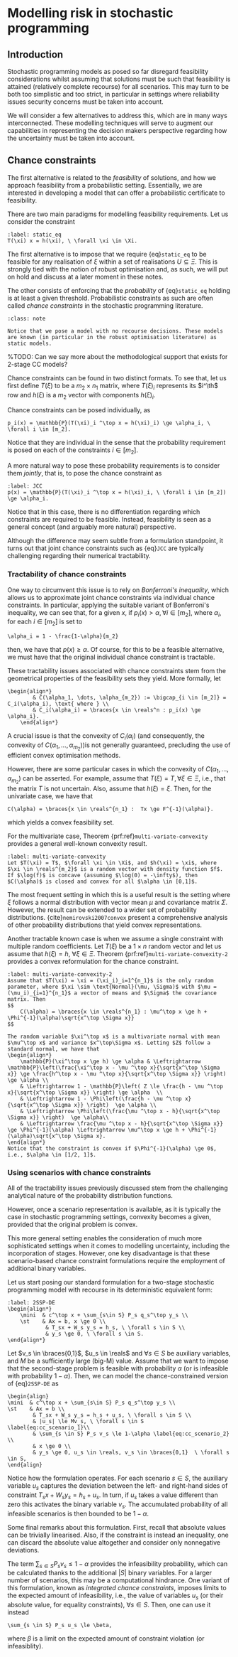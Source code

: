 # Modelling risk in stochastic programming

## Introduction

Stochastic programming models as posed so far disregard feasibility considerations whilst assuming that solutions must be such that feasibility is attained (relatively complete recourse) for all scenarios. This may turn to be both too simplistic and too strict, in particular in settings where reliability issues security concerns must be taken into account.

We will consider a few alternatives to address this, which are in many ways interconnected. These modelling techniques will serve to augment our capabilities in representing the decision makers perspective regarding how the uncertainty must be taken into account.

## Chance constraints

The first alternative is related to the *feasibility* of solutions, and how we approach feasibility from a probabilistic setting. Essentially, we are interested in developing a model that can offer a probabilistic certificate to feasibility.

There are two main paradigms for modelling feasibility requirements. Let us consider the constraint

```{math}
:label: static_eq
T(\xi) x = h(\xi), \ \forall \xi \in \Xi.
```

The first alternative is to impose that we require {eq}`static_eq` to be feasible for any realisation of $\xi$ within a set of realisations $U \subseteq \Xi$. This is strongly tied with the notion of robust optimisation and, as such, we will put on hold and discuss at a later moment in these notes.

The other consists of enforcing that the *probability* of {eq}`static_eq` holding is at least a given threshold. Probabilistic constraints as such are often called *chance constraints* in the stochastic programming literature.

```{admonition} Static models
:class: note

Notice that we pose a model with no recourse decisions. These models are known (in particular in the robust optimisation literature) as static models.
```

%TODO: Can we say more about the methodological support that exists for 2-stage CC models?

Chance constraints can be found in two distinct formats. To see that, let us first define $T(\xi)$ to be a $m_2 \times n_1$ matrix, where $T(\xi)_i$ represents its $i^\th$ row and $h(\xi)$ is a $m_2$ vector with components $h(\xi)_i$.

Chance constraints can be posed individually, as

```{math}
p_i(x) = \mathbb{P}(T(\xi)_i ^\top x = h(\xi)_i) \ge \alpha_i, \ \forall i \in [m_2].
```

Notice that they are individual in the sense that the probability requirement is posed on each of the constraints $i \in [m_2]$.

A more natural way to pose these probability requirements is to consider them *jointly*, that is, to pose the chance constraint as 

```{math}
:label: JCC
p(x) = \mathbb{P}(T(\xi)_i ^\top x = h(\xi)_i, \ \forall i \in [m_2]) \ge \alpha_i.
```

Notice that in this case, there is no differentiation regarding which constraints are required to be feasible. Instead, feasibility is seen as a general concept (and arguably more natural) perspective.

Although the difference may seem subtle from a formulation standpoint, it turns out that joint chance constraints such as {eq}`JCC` are typically challenging regarding their numerical tractability. 

### Tractability of chance constraints

One way to circumvent this issue is to rely on *Bonferroni's inequality*, which allows us to approximate joint chance constraints via individual chance constraints. In particular, applying the suitable variant of Bonferroni's inequality, we can see that, for a given $x$, if $p_i(x) > \alpha, \forall i \in [m_2]$, where $\alpha_i$, for each $i \in  [m_2]$ is set to

```{math}
\alpha_i = 1 - \frac{1-\alpha}{m_2}
```

then, we have that $p(x) \ge \alpha$. Of course, for this to be a feasible alternative, we must have that the original individual chance constraint is tractable.

These tractability issues associated with chance constraints stem from the geometrical properties of the feasibility sets they yield. More formally, let

```{math}
\begin{align*}
		& C(\alpha_1, \dots, \alpha_{m_2}) := \bigcap_{i \in [m_2]} = C_i(\alpha_i), \text{ where } \\
		& C_i(\alpha_i) = \braces{x \in \reals^n : p_i(x) \ge \alpha_i}.
	\end{align*}
```

A crucial issue is that the convexity of $C_i(\alpha_i)$ (and consequently, the convexity of $C(\alpha_1, \dots, \alpha_{m_2})$)is not generally guaranteed, precluding the use of efficient convex optimisation methods.

However, there are some particular cases in which the convexity of $C(\alpha_1, \dots, \alpha_{m_2})$ can be asserted. For example, assume that $T(\xi) = T, \forall \xi \in \Xi$, i.e., that the matrix $T$ is not uncertain. Also, assume that $h(\xi) = \xi$. Then, for the univariate case, we have that

```{math}
C(\alpha) = \braces{x \in \reals^{n_1} :  Tx \ge F^{-1}(\alpha)}.
```

which yields a convex feasibility set.

For the multivariate case, Theorem {prf:ref}`multi-variate-convexity` provides a general well-known convexity result.

```{prf:theorem}
:label: multi-variate-convexity
Let $T(\xi) = T$, $\forall \xi \in \Xi$, and $h(\xi) = \xi$, where $\xi \in \reals^{m_2}$ is a random vector with density function $f$. If $\log(f)$ is concave (assuming $\log(0) = -\infty$), then $C(\alpha)$ is closed and convex for all $\alpha \in [0,1]$.
```

The most frequent setting in which this is a useful result is the setting where $\xi$ follows a normal distribution with vector mean $\mu$ and covariance matrix $\Sigma$. However, the result can be extended to a wider set of probability distributions. {cite}`nemirovski2007convex` present a comprehensive analysis of other probability distributions that yield convex representations.

Another tractable known case is when we assume a single constraint with multiple random coefficients. Let $T(\xi)$ be a $1 \times n$ random vector and let us assume that $h(\xi) = h$, $\forall \xi \in \Xi$. Theorem {prf:ref}`multi-variate-convexity-2` provides a convex reformulation for the chance constraint.

```{prf:theorem}
:label: multi-variate-convexity-2
Assume that $T(\xi) = \xi = (\xi_i)_i=1^{n_1}$ is the only random parameter, where $\xi \sim \text{Normal}(\mu, \Sigma)$ with $\mu = (\mu_i)_{i=1}^{n_1}$ a vector of means and $\Sigma$ the covariance matrix. Then
$$
    C(\alpha) = \braces{x \in \reals^{n_1} : \mu^\top x \ge h + \Phi^{-1}(\alpha)\sqrt{x^\top \Sigma x}}
$$
```

```{prf:proof}
The random variable $\xi^\top x$ is a multivariate normal with mean $\mu^\top x$ and variance $x^\top\Sigma x$. Letting $Z$ follow a standard normal, we have that
\begin{align*} 
    \mathbb{P}(\xi^\top x \ge h) \ge \alpha & \Leftrightarrow \mathbb{P}\left(\frac{\xi^\top x - \mu ^\top x}{\sqrt{x^\top \Sigma x}} \ge \frac{h^\top x - \mu ^\top x}{\sqrt{x^\top \Sigma x}} \right) \ge \alpha \\
    & \Leftrightarrow 1 - \mathbb{P}\left( Z \le \frac{h - \mu ^\top x}{\sqrt{x^\top \Sigma x}} \right) \ge \alpha	\\
    & \Leftrightarrow 1 - \Phi\left(\frac{h - \mu ^\top x}{\sqrt{x^\top \Sigma x}} \right)	\ge \alpha \\
    & \Leftrightarrow \Phi\left(\frac{\mu ^\top x - h}{\sqrt{x^\top \Sigma x}} \right)	\ge \alpha\\
    & \Leftrightarrow \frac{\mu ^\top x - h}{\sqrt{x^\top \Sigma x}} \ge \Phi^{-1}(\alpha) \Leftrightarrow \mu^\top x \ge h + \Phi^{-1}(\alpha)\sqrt{x^\top \Sigma x}.
\end{align*}
Notice that the constraint is convex if $\Phi^{-1}(\alpha) \ge 0$, i.e., $\alpha \in [1/2, 1]$.    
```

### Using scenarios with chance constraints

All of the tractability issues previously discussed stem from the challenging analytical nature of the probability distribution functions.

However, once a scenario representation is available, as it is typically the case in stochastic programming settings, convexity becomes a given, provided that the original problem is convex.

This more general setting enables the consideration of much more sophisticated settings when it comes to modelling uncertainty, including the incorporation of stages. However, one key disadvantage is that these scenario-based chance constraint formulations require the employment of additional binary variables.

Let us start posing our standard formulation for a two-stage stochastic programming model with recourse in its deterministic equivalent form:

```{math}
:label: 2SSP-DE
\begin{align*}
    \mini  & c^\top x + \sum_{s\in S} P_s q_s^\top y_s \\
    \st	   & Ax = b, x \ge 0 \\
            & T_sx + W_s y_s = h_s, \ \forall s \in S \\
            & y_s \ge 0, \ \forall s \in S.
\end{align*}
```

Let $v_s \in \braces{0,1}$, $u_s \in \reals$ and $\forall s \in S$ be auxiliary variables, and $M$ be a sufficiently large (big-M) value. Assume that we want to impose that the second-stage problem is feasible with probability $\alpha$ (or is infeasible with probability $1-\alpha$). Then, we can model the chance-constrained version of {eq}`2SSP-DE` as

```{math}
\begin{align}
\mini  & c^\top x + \sum_{s\in S} P_s q_s^\top y_s \\
\st	   & Ax = b \\
        & T_sx + W_s y_s = h_s + u_s, \ \forall s \in S \\
        & |u_s| \le Mv_s, \ \forall s \in S  \label{eq:cc_scenario_1}\\ 
        & \sum_{s \in S} P_s v_s \le 1-\alpha \label{eq:cc_scenario_2} \\
        & x \ge 0 \\
        & y_s \ge 0, u_s \in \reals, v_s \in \braces{0,1}  \ \forall s \in S,
\end{align}
```

Notice how the formulation operates. For each scenario $s \in S$, the auxiliary variable $u_s$ captures the deviation between the left- and right-hand sides of constraint $T_sx + W_s y_s = h_s + u_s$. In turn, if $u_s$ takes a value different than zero this activates the binary variable $v_s$. The accumulated probability of all infeasible scenarios is then bounded to be $1- \alpha$.

Some final remarks about this formulation. First, recall that absolute values can be trivially linearised. Also, if the constraint is instead an inequality, one can discard the absolute value altogether and consider only nonnegative deviations.

The term $\sum_{s \in S} P_s v_s \le 1-\alpha$ provides the infeasibility probability, which can be calculated thanks to the additional $|S|$ binary variables. For a larger number of scenarios, this may be a computational hindrance. One variant of this formulation, known as *integrated chance constraints*, imposes limits to the expected amount of infeasibility, i.e., the value of variables $u_s$ (or their absolute value, for equality constraints), $\forall s \in S$. Then, one can use it instead

```{math}
\sum_{s \in S} P_s u_s \le \beta,
```

where $\beta$ is a limit on the expected amount of constraint violation (or infeasiblity).
